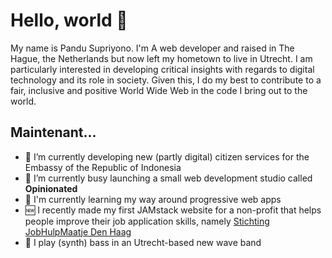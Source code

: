 # Hello, world 👋

My name is Pandu Supriyono. I'm A web developer and raised in The Hague, the Netherlands but now
left my hometown to live in Utrecht. I am particularly interested in developing critical insights
with regards to digital technology and its role in society. Given this, I do my
best to contribute to a fair, inclusive and positive World Wide Web in the code
I bring out to the world.

## Maintenant...

- 🔭 I’m currently developing new (partly digital) citizen services for the Embassy of the Republic of Indonesia
- 🌱 I’m currently busy launching a small web development studio called __Opinionated__
- 📖 I'm currently learning my way around progressive web apps 
- 🆕 I recently made my first JAMstack website for a non-profit that helps people improve their job application skills,
    namely [Stichting JobHulpMaatje Den Haag](https://jobhulpmaatjedenhaag.nl)
- 🎸 I play (synth) bass in an Utrecht-based new wave band
